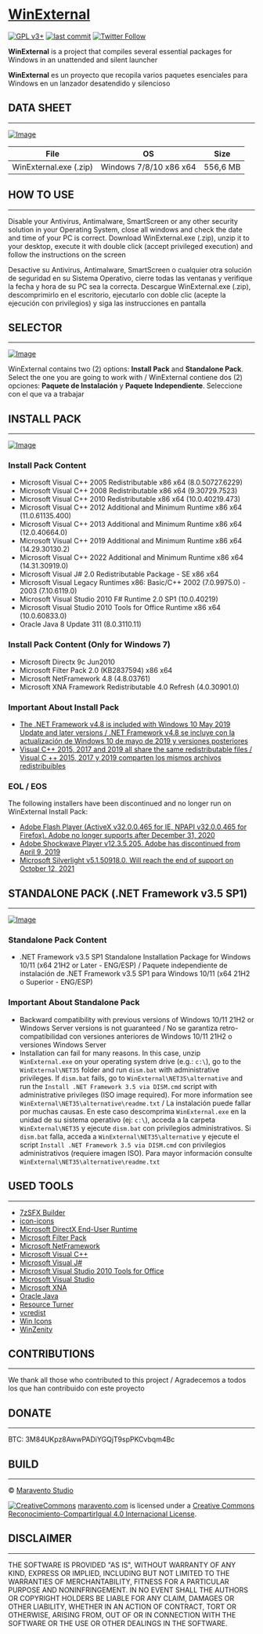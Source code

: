# [WinExternal](https://www.maravento.com/p/winexternal.html)

[![GPL v3+](https://img.shields.io/badge/License-GPL%20v3%2B-blue.svg)](https://www.gnu.org/licenses/gpl-3.0)
[![last commit](https://img.shields.io/github/last-commit/maravento/winexternal)](https://github.com/maravento/winexternal/)
[![Twitter Follow](https://img.shields.io/twitter/follow/maraventostudio.svg?style=social)](https://twitter.com/maraventostudio)

**WinExternal** is a project that compiles several essential packages for Windows in an unattended and silent launcher

**WinExternal** es un proyecto que recopila varios paquetes esenciales para Windows en un lanzador desatendido y silencioso

## DATA SHEET

---

[![Image](https://1.bp.blogspot.com/-Y_vVfquMvAE/WsOHgH6kY1I/AAAAAAAAD6Q/PPbPjbEBHH4YJDrcU6tE0ENbhHMroAmRQCLcBGAs/s1600/quick-download.png)](https://mega.nz/file/rd1VUCjR#fpObQr0YyLb3llpIk3H8FIVVZ5AVgX9V8l6O5Ior888)

|File|OS|Size|
| :---: | :---: | :---: |
|WinExternal.exe (.zip)|Windows 7/8/10 x86 x64|556,6 MB|

## HOW TO USE

---

Disable your Antivirus, Antimalware, SmartScreen or any other security solution in your Operating System, close all windows and check the date and time of your PC is correct. Download WinExternal.exe (.zip), unzip it to your desktop, execute it with double click (accept privileged execution) and follow the instructions on the screen

Desactive su Antivirus, Antimalware, SmartScreen o cualquier otra solución de seguridad en su Sistema Operativo, cierre todas las ventanas y verifique la fecha y hora de su PC sea la correcta. Descargue WinExternal.exe (.zip), descomprimirlo en el escritorio, ejecutarlo con doble clic (acepte la ejecución con privilegios) y siga las instrucciones en pantalla

## SELECTOR

---

[![Image](https://blogger.googleusercontent.com/img/a/AVvXsEhkKMADOn0wNzqFKo-SQeTca7nVXy2ElYA5aklS-8uAYnIncnzuO3jDLObF5NBE67t07yEKcGXI0mh9gif_VI91e-kapojD_Fn_T45lFVkleyHQEjvRSxykeYnnahfNw7TR-u5veHxwp0xzmZ9yXjYPba3HV2PvLKtWCw8ZdJBt2krpI29hBCb2m6Sb)](https://www.maravento.com/p/winexternal.html)

WinExternal contains two (2) options: **Install Pack** and **Standalone Pack**. Select the one you are going to work with / WinExternal contiene dos (2) opciones: **Paquete de Instalación** y **Paquete Independiente**. Seleccione con el que va a trabajar

## INSTALL PACK

---

[![Image](https://2.bp.blogspot.com/-iZ_fW9WYLHM/XOV_tAfCZkI/AAAAAAAAHW8/B-RdtgeEwX08oizgP3VDG-_kdWb95ngaQCLcBGAs/s1600/winexternal.png)](https://www.maravento.com/p/winexternal.html)

### Install Pack Content

- Microsoft Visual C++ 2005 Redistributable x86 x64 (8.0.50727.6229)
- Microsoft Visual C++ 2008 Redistributable x86 x64 (9.30729.7523)
- Microsoft Visual C++ 2010 Redistributable x86 x64 (10.0.40219.473)
- Microsoft Visual C++ 2012 Additional and Minimum Runtime x86 x64 (11.0.61135.400)
- Microsoft Visual C++ 2013 Additional and Minimum Runtime x86 x64 (12.0.40664.0)
- Microsoft Visual C++ 2019 Additional and Minimum Runtime x86 x64 (14.29.30130.2)
- Microsoft Visual C++ 2022 Additional and Minimum Runtime x86 x64 (14.31.30919.0)
- Microsoft Visual J# 2.0 Redistributable Package - SE x86 x64
- Microsoft Visual Legacy Runtimes x86: Basic/C++ 2002 (7.0.9975.0) - 2003 (7.10.6119.0)
- Microsoft Visual Studio 2010 F# Runtime 2.0 SP1 (10.0.40219)
- Microsoft Visual Studio 2010 Tools for Office Runtime x86 x64 (10.0.60833.0)
- Oracle Java 8 Update 311 (8.0.3110.11)

### Install Pack Content (Only for Windows 7)

- Microsoft Directx 9c Jun2010
- Microsoft Filter Pack 2.0 (KB2837594) x86 x64
- Microsoft NetFramework 4.8 (4.8.03761)
- Microsoft XNA Framework Redistributable 4.0 Refresh (4.0.30901.0)

### Important About Install Pack

- [The .NET Framework v4.8 is included with Windows 10 May 2019 Update and later versions / .NET Framework v4.8 se incluye con la actualización de Windows 10 de mayo de 2019 y versiones posteriores](https://docs.microsoft.com/en-us/dotnet/framework/install/on-windows-10#net-framework-48)
- [Visual C++ 2015, 2017 and 2019 all share the same redistributable files / Visual C ++ 2015, 2017 y 2019 comparten los mismos archivos redistribuibles](https://support.microsoft.com/en-us/help/2977003/the-latest-supported-visual-c-downloads)

### EOL / EOS

The following installers have been discontinued and no longer run on WinExternal Install Pack:

- [Adobe Flash Player (ActiveX v32.0.0.465 for IE, NPAPI v32.0.0.465 for Firefox). Adobe no longer supports after December 31, 2020](https://www.adobe.com/la/products/flashplayer/end-of-life.html)
- [Adobe Shockwave Player v12.3.5.205. Adobe has discontinued from April 9, 2019](https://helpx.adobe.com/enterprise/kb/eol-adobe-flash-shockwave-player.html)
- [Microsoft Silverlight v5.1.50918.0. Will reach the end of support on October 12, 2021](https://support.microsoft.com/en-us/windows/silverlight-end-of-support-0a3be3c7-bead-e203-2dfd-74f0a64f1788)

## STANDALONE PACK (.NET Framework v3.5 SP1)

---

[![Image](https://blogger.googleusercontent.com/img/a/AVvXsEiqyYyghPzku5GV6PpNPaF1C6S4GuAWOGnUf9r_WWRlfZVojoCtj_jiwjbwfGBoqU-r_cLXiGc8ujRHD043zEIMl80Yhz0AQvP5RjHElbt_0q7vc0ba4KmEZamTCL1CmY0UjW1uAZfJVps5sLK283o71-1iTf9f2HAe5Yg2Ets7PeIb6YzyRAbdk-jR=s16000)](https://www.maravento.com/p/winexternal.html)

### Standalone Pack Content

- .NET Framework v3.5 SP1 Standalone Installation Package for Windows 10/11 (x64 21H2 or Later - ENG/ESP) / Paquete independiente de instalación de .NET Framework v3.5 SP1 para Windows 10/11 (x64 21H2 o Superior - ENG/ESP)

### Important About Standalone Pack

- Backward compatibility with previous versions of Windows 10/11 21H2 or Windows Server versions is not guaranteed / No se garantiza retro-compatibilidad con versiones anteriores de Windows 10/11 21H2 o versiones Windows Server
- Installation can fail for many reasons. In this case, unzip `WinExternal.exe` on your operating system drive (e.g.: `c:\`), go to the `WinExternal\NET35` folder and run `dism.bat` with administrative privileges. If `dism.bat` fails, go to `WinExternal\NET35\alternative` and run the `Install .NET Framework 3.5 via DISM.cmd` script with administrative privileges (ISO image required). For more information see `WinExternal\NET35\alternative\readme.txt` / La instalación puede fallar por muchas causas. En este caso descomprima `WinExternal.exe` en la unidad de su sistema operativo (ej: `c:\`), acceda a la carpeta `WinExternal\NET35` y ejecute `dism.bat` con privilegios administrativos. Si `dism.bat` falla, acceda a `WinExternal\NET35\alternative` y ejecute el script `Install .NET Framework 3.5 via DISM.cmd` con privilegios administrativos (requiere imagen ISO). Para mayor información consulte `WinExternal\NET35\alternative\readme.txt`

## USED TOOLS

---

- [7zSFX Builder](https://sourceforge.net/projects/s-zipsfxbuilder/)
- [icon-icons](https://icon-icons.com/icon/dot-net-original-logo/146546)
- [Microsoft DirectX End-User Runtime](https://www.microsoft.com/en-us/download/details.aspx?id=35)
- [Microsoft Filter Pack](https://www.microsoft.com/en-us/download/details.aspx?id=50934)
- [Microsoft NetFramework](https://dotnet.microsoft.com/download/dotnet-framework)
- [Microsoft Visual C++](https://support.microsoft.com/es-es/topic/descargas-m%C3%A1s-recientes-compatibles-de-visual-c-2647da03-1eea-4433-9aff-95f26a218cc0)
- [Microsoft Visual J#](https://www.microsoft.com/es-co/download/details.aspx?id=4712)
- [Microsoft Visual Studio 2010 Tools for Office](https://www.microsoft.com/es-es/download/details.aspx?id=48217)
- [Microsoft Visual Studio](https://www.microsoft.com/en-us/Download/confirmation.aspx?id=6144)
- [Microsoft XNA](https://www.microsoft.com/en-us/download/details.aspx?id=20914)
- [Oracle Java](https://www.java.com/en/download/manual.jsp)
- [Resource Turner](http://www.restuner.com/)
- [vcredist](https://github.com/abbodi1406/vcredist/releases)
- [Win Icons](http://www.iconarchive.com/show/fs-icons-by-franksouza183/Places-folder-windows-icon.html)
- [WinZenity](https://github.com/maravento/winzenity)

## CONTRIBUTIONS

---

We thank all those who contributed to this project / Agradecemos a todos los que han contribuido con este proyecto

## DONATE

---

BTC: 3M84UKpz8AwwPADiYGQjT9spPKCvbqm4Bc

## BUILD

---

© [Maravento Studio](http://www.maravento.com)

[![CreativeCommons](https://licensebuttons.net/l/by-sa/4.0/88x31.png)](http://creativecommons.org/licenses/by-sa/4.0/)
[maravento.com](http://www.maravento.com) is licensed under a [Creative Commons Reconocimiento-CompartirIgual 4.0 Internacional License](http://creativecommons.org/licenses/by-sa/4.0/).

## DISCLAIMER

---

THE SOFTWARE IS PROVIDED "AS IS", WITHOUT WARRANTY OF ANY KIND, EXPRESS OR IMPLIED, INCLUDING BUT NOT LIMITED TO THE WARRANTIES OF MERCHANTABILITY, FITNESS FOR A PARTICULAR PURPOSE AND NONINFRINGEMENT. IN NO EVENT SHALL THE AUTHORS OR COPYRIGHT HOLDERS BE LIABLE FOR ANY CLAIM, DAMAGES OR OTHER LIABILITY, WHETHER IN AN ACTION OF CONTRACT, TORT OR OTHERWISE, ARISING FROM, OUT OF OR IN CONNECTION WITH THE SOFTWARE OR THE USE OR OTHER DEALINGS IN THE SOFTWARE.
